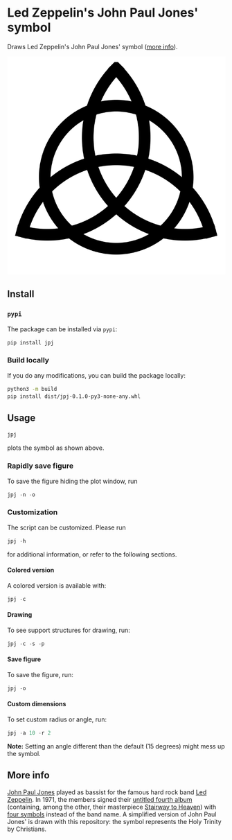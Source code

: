 # Led Zeppelin's John Paul Jones' symbol

Draws Led Zeppelin's John Paul Jones' symbol ([more info](#more-info)).

![John Paul Jones' symbol](doc/media/jpj_symbol.svg "Black")

## Install

### `pypi`

The package can be installed via `pypi`:

```bash
pip install jpj
```

### Build locally

If you do any modifications, you can build the package locally:

```bash
python3 -m build
pip install dist/jpj-0.1.0-py3-none-any.whl
```

## Usage

```python
jpj
```

plots the symbol as shown above.

### Rapidly save figure

To save the figure hiding the plot window, run

```python
jpj -n -o
```

### Customization

The script can be customized.
Please run

```python
jpj -h
```

for additional information, or refer to the following sections.

#### Colored version

A colored version is available with:

```python
jpj -c
```

#### Drawing

To see support structures for drawing, run:

```python
jpj -c -s -p
```

#### Save figure

To save the figure, run:

```python
jpj -o
```

#### Custom dimensions

To set custom radius or angle, run:

```python
jpj -a 10 -r 2
```

**Note:** Setting an angle different than the default (15 degrees) might mess up the symbol.

## More info

[John Paul Jones](https://en.wikipedia.org/wiki/John_Paul_Jones_(musician)) played as bassist for the famous hard rock band [Led Zeppelin](https://en.wikipedia.org/wiki/Led_Zeppelin).
In 1971, the members signed their [untitled fourth album](https://en.wikipedia.org/wiki/Led_Zeppelin_IV) (containing, among the other, their masterpiece [Stairway to Heaven](https://en.wikipedia.org/wiki/Stairway_to_Heaven)) with [four symbols](https://ledzeppelin.fandom.com/wiki/Four_Symbols) instead of the band name.
A simplified version of John Paul Jones' is drawn with this repository: the symbol represents the Holy Trinity by Christians.
